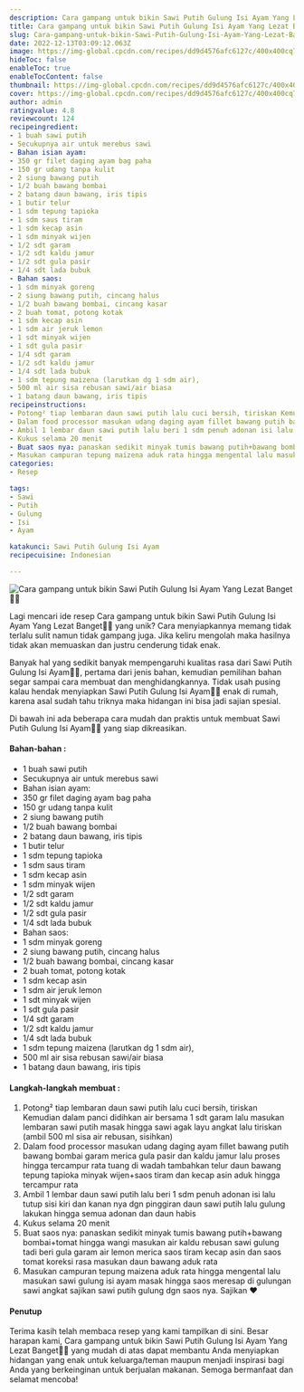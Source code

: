 ```yaml
---
description: Cara gampang untuk bikin Sawi Putih Gulung Isi Ayam Yang Lezat Banget"
title: Cara gampang untuk bikin Sawi Putih Gulung Isi Ayam Yang Lezat Banget
slug: Cara-gampang-untuk-bikin-Sawi-Putih-Gulung-Isi-Ayam-Yang-Lezat-Banget
date: 2022-12-13T03:09:12.063Z
image: https://img-global.cpcdn.com/recipes/dd9d4576afc6127c/400x400cq70/photo.jpg
hideToc: false
enableToc: true
enableTocContent: false
thumbnail: https://img-global.cpcdn.com/recipes/dd9d4576afc6127c/400x400cq70/photo.jpg
cover: https://img-global.cpcdn.com/recipes/dd9d4576afc6127c/400x400cq70/photo.jpg
author: admin
ratingvalue: 4.8
reviewcount: 124
recipeingredient:
- 1 buah sawi putih
- Secukupnya air untuk merebus sawi
- Bahan isian ayam:
- 350 gr filet daging ayam bag paha
- 150 gr udang tanpa kulit
- 2 siung bawang putih
- 1/2 buah bawang bombai
- 2 batang daun bawang, iris tipis
- 1 butir telur
- 1 sdm tepung tapioka
- 1 sdm saus tiram
- 1 sdm kecap asin
- 1 sdm minyak wijen
- 1/2 sdt garam
- 1/2 sdt kaldu jamur
- 1/2 sdt gula pasir
- 1/4 sdt lada bubuk
- Bahan saos:
- 1 sdm minyak goreng
- 2 siung bawang putih, cincang halus
- 1/2 buah bawang bombai, cincang kasar
- 2 buah tomat, potong kotak
- 1 sdm kecap asin
- 1 sdm air jeruk lemon
- 1 sdt minyak wijen
- 1 sdt gula pasir
- 1/4 sdt garam
- 1/2 sdt kaldu jamur
- 1/4 sdt lada bubuk
- 1 sdm tepung maizena (larutkan dg 1 sdm air),
- 500 ml air sisa rebusan sawi/air biasa
- 1 batang daun bawang, iris tipis
recipeinstructions:
- Potong² tiap lembaran daun sawi putih lalu cuci bersih, tiriskan Kemudian dalam panci didihkan air bersama 1 sdt garam lalu masukan lembaran sawi putih masak hingga sawi agak layu angkat lalu tiriskan (ambil 500 ml sisa air rebusan, sisihkan)
- Dalam food processor masukan udang daging ayam fillet bawang putih bawang bombai garam merica gula pasir dan kaldu jamur lalu proses hingga tercampur rata tuang di wadah tambahkan telur daun bawang tepung tapioka minyak wijen+saos tiram dan kecap asin aduk hingga tercampur rata
- Ambil 1 lembar daun sawi putih lalu beri 1 sdm penuh adonan isi lalu tutup sisi kiri dan kanan nya dgn pinggiran daun sawi putih lalu gulung lakukan hingga semua adonan dan daun habis
- Kukus selama 20 menit
- Buat saos nya: panaskan sedikit minyak tumis bawang putih+bawang bombai+tomat hingga wangi masukan air kaldu rebusan sawi gulung tadi beri gula garam air lemon merica saos tiram kecap asin dan saos tomat koreksi rasa masukan daun bawang aduk rata
- Masukan campuran tepung maizena aduk rata hingga mengental lalu masukan sawi gulung isi ayam masak hingga saos meresap di gulungan sawi angkat sajikan sawi putih gulung dgn saos nya. Sajikan ❤️
categories:
- Resep

tags:
- Sawi
- Putih
- Gulung
- Isi
- Ayam

katakunci: Sawi Putih Gulung Isi Ayam
recipecuisine: Indonesian

---
```


![Cara gampang untuk bikin Sawi Putih Gulung Isi Ayam Yang Lezat Banget👩‍🍳](https://img-global.cpcdn.com/recipes/dd9d4576afc6127c/400x400cq70/photo.jpg)

Lagi mencari ide resep Cara gampang untuk bikin Sawi Putih Gulung Isi Ayam Yang Lezat Banget👩‍🍳 yang unik? Cara menyiapkannya memang tidak terlalu sulit namun tidak gampang juga. Jika keliru mengolah maka hasilnya tidak akan memuaskan dan justru cenderung tidak enak.

Banyak hal yang sedikit banyak mempengaruhi kualitas rasa dari Sawi Putih Gulung Isi Ayam👩‍🍳, pertama dari jenis bahan, kemudian pemilihan bahan segar sampai cara membuat dan menghidangkannya. Tidak usah pusing kalau hendak menyiapkan Sawi Putih Gulung Isi Ayam👩‍🍳 enak di rumah, karena asal sudah tahu triknya maka hidangan ini bisa jadi sajian spesial.

Di bawah ini ada beberapa cara mudah dan praktis untuk membuat Sawi Putih Gulung Isi Ayam👩‍🍳 yang siap dikreasikan.

<!--inarticleads1-->

#### Bahan-bahan :

- 1 buah sawi putih
- Secukupnya air untuk merebus sawi
- Bahan isian ayam:
- 350 gr filet daging ayam bag paha
- 150 gr udang tanpa kulit
- 2 siung bawang putih
- 1/2 buah bawang bombai
- 2 batang daun bawang, iris tipis
- 1 butir telur
- 1 sdm tepung tapioka
- 1 sdm saus tiram
- 1 sdm kecap asin
- 1 sdm minyak wijen
- 1/2 sdt garam
- 1/2 sdt kaldu jamur
- 1/2 sdt gula pasir
- 1/4 sdt lada bubuk
- Bahan saos:
- 1 sdm minyak goreng
- 2 siung bawang putih, cincang halus
- 1/2 buah bawang bombai, cincang kasar
- 2 buah tomat, potong kotak
- 1 sdm kecap asin
- 1 sdm air jeruk lemon
- 1 sdt minyak wijen
- 1 sdt gula pasir
- 1/4 sdt garam
- 1/2 sdt kaldu jamur
- 1/4 sdt lada bubuk
- 1 sdm tepung maizena (larutkan dg 1 sdm air),
- 500 ml air sisa rebusan sawi/air biasa
- 1 batang daun bawang, iris tipis

<!--inarticleads2-->

#### Langkah-langkah membuat :

1. Potong² tiap lembaran daun sawi putih lalu cuci bersih, tiriskan Kemudian dalam panci didihkan air bersama 1 sdt garam lalu masukan lembaran sawi putih masak hingga sawi agak layu angkat lalu tiriskan (ambil 500 ml sisa air rebusan, sisihkan)
1. Dalam food processor masukan udang daging ayam fillet bawang putih bawang bombai garam merica gula pasir dan kaldu jamur lalu proses hingga tercampur rata tuang di wadah tambahkan telur daun bawang tepung tapioka minyak wijen+saos tiram dan kecap asin aduk hingga tercampur rata
1. Ambil 1 lembar daun sawi putih lalu beri 1 sdm penuh adonan isi lalu tutup sisi kiri dan kanan nya dgn pinggiran daun sawi putih lalu gulung lakukan hingga semua adonan dan daun habis
1. Kukus selama 20 menit
1. Buat saos nya: panaskan sedikit minyak tumis bawang putih+bawang bombai+tomat hingga wangi masukan air kaldu rebusan sawi gulung tadi beri gula garam air lemon merica saos tiram kecap asin dan saos tomat koreksi rasa masukan daun bawang aduk rata
1. Masukan campuran tepung maizena aduk rata hingga mengental lalu masukan sawi gulung isi ayam masak hingga saos meresap di gulungan sawi angkat sajikan sawi putih gulung dgn saos nya. Sajikan ❤️

#### Penutup

Terima kasih telah membaca resep yang kami tampilkan di sini. Besar harapan kami, Cara gampang untuk bikin Sawi Putih Gulung Isi Ayam Yang Lezat Banget👩‍🍳 yang mudah di atas dapat membantu Anda menyiapkan hidangan yang enak untuk keluarga/teman maupun menjadi inspirasi bagi Anda yang berkeinginan untuk berjualan makanan. Semoga bermanfaat dan selamat mencoba!